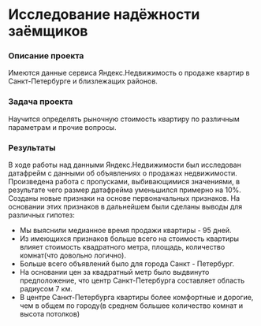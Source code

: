 # Исследование надёжности заёмщиков

### Описание проекта
Имеются данные сервиса Яндекс.Недвижимость о продаже квартир в Санкт-Петербурге и близлежащих районов.

### Задача проекта
Научится определять рыночную стоимость квартиру по различным параметрам и прочие вопросы.

### Результаты
В ходе работы над данными Яндекс.Недвижимости был исследован датафрейм с данными об объявлениях о продажах недвижимости. Произведена работа с пропусками, выбивающимися значениями, в результате чего размер датафрейма уменьшился примерно на 10%. Созданы новые признаки на основе первоначальных признаков. На основании этих признаков в дальнейшем были сделаны выводы для различных гипотез:

- Мы выяснили медианное время продажи квартиры - 95 дней.
- Из имеющихся признаков больше всего на стоимость квартиры влияет стоимость квадратного метра, площадь, количество комнат(что довольно логично).
- Больше всего объявлений было для города Санкт - Петербург.
- На основании цен за квадратный метр было выдвинуто предположение, что центр Санкт-Петербурга составляет область радиусом 7 км.
- В центре Санкт-Петербурга квартиры более комфортные и дорогие, чем в общем по городу(в среднем большее количество комнат и высота потолков)

